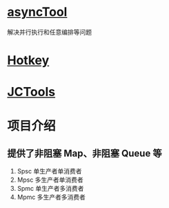 # [asyncTool](https://gitee.com/jd-platform-opensource/asyncTool)
解决并行执行和任意编排等问题

# [Hotkey](https://gitee.com/jd-platform-opensource/hotkey)

# [JCTools](https://github.com/JCTools/JCTools)

# 项目介绍
## 提供了非阻塞 Map、非阻塞 Queue 等
1. Spsc 单生产者单消费者
2. Mpsc 多生产者单消费者
3. Spmc 单生产者多消费者
4. Mpmc 多生产者多消费者